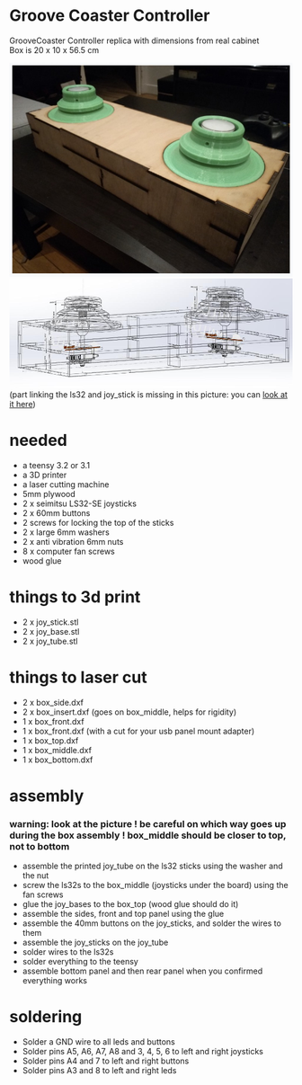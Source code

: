 # Groove Coaster Controller
GrooveCoaster Controller replica with dimensions from real cabinet  
Box is 20 x 10 x 56.5 cm

![controller](controller.jpg)
![controller wireframe](controller_wireframe.jpg)
(part linking the ls32 and joy_stick is missing in this picture: you can [look at it here](joy_tube.STL))

# needed
- a teensy 3.2 or 3.1
- a 3D printer
- a laser cutting machine
- 5mm plywood
- 2 x seimitsu LS32-SE joysticks
- 2 x 60mm buttons
- 2 screws for locking the top of the sticks
- 2 x large 6mm washers
- 2 x anti vibration 6mm nuts
- 8 x computer fan screws
- wood glue

# things to 3d print
- 2 x joy_stick.stl
- 2 x joy_base.stl
- 2 x joy_tube.stl

# things to laser cut
- 2 x box_side.dxf
- 2 x box_insert.dxf (goes on box_middle, helps for rigidity)
- 1 x box_front.dxf
- 1 x box_front.dxf (with a cut for your usb panel mount adapter)
- 1 x box_top.dxf
- 1 x box_middle.dxf
- 1 x box_bottom.dxf

# assembly
### warning: look at the picture ! be careful on which way goes up during the box assembly ! box_middle should be closer to top, not to bottom
- assemble the printed joy_tube on the ls32 sticks using the washer and the nut
- screw the ls32s to the box_middle (joysticks under the board) using the fan screws
- glue the joy_bases to the box_top (wood glue should do it)
- assemble the sides, front and top panel using the glue
- assemble the 40mm buttons on the joy_sticks, and solder the wires to them
- assemble the joy_sticks on the joy_tube
- solder wires to the ls32s 
- solder everything to the teensy
- assemble bottom panel and then rear panel when you confirmed everything works

# soldering
- Solder a GND wire to all leds and buttons
- Solder pins A5, A6, A7, A8 and 3, 4, 5, 6 to left and right joysticks
- Solder pins A4 and 7 to left and right buttons
- Solder pins A3 and 8 to left and right leds
